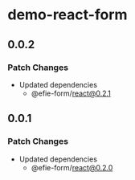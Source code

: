 # demo-react-form

## 0.0.2

### Patch Changes

- Updated dependencies
  - @efie-form/react@0.2.1

## 0.0.1

### Patch Changes

- Updated dependencies
  - @efie-form/react@0.2.0
